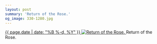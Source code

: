 ```yaml
---
layout: post
summary: 'Return of the Rose.'
og_image: 330-1280.jpg
---
```


<p>
 <time>
  <a href="/330">
   {{ page.date | date: "%B %-d, %Y" }}
  </a>
 </time>
 <a href="/330">
  <img alt="Return of the Rose." sizes="(min-width: 700px) 50vw, calc(100vw - 2rem)" src="{{ site.assets_url }}/330-640.jpg" srcset="{{ site.assets_url }}/330-1280.jpg 1280w, {{ site.assets_url }}/330-960.jpg 960w, {{ site.assets_url }}/330-640.jpg 640w, {{ site.assets_url }}/330-320.jpg 320w"/>
 </a>
 <span>
  Return of the Rose.
 </span>
</p>

